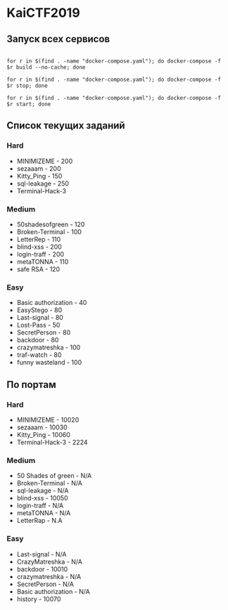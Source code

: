 # KaiCTF2019

## Запуск всех сервисов

<code bash>
for r in $(find . -name "docker-compose.yaml"); do docker-compose -f $r build --no-cache; done
</code>


<code bash>
for r in $(find . -name "docker-compose.yaml"); do docker-compose -f $r stop; done
</code>


<code bash>
for r in $(find . -name "docker-compose.yaml"); do docker-compose -f $r start; done</code>

## Список текущих заданий

### Hard
- MINIMIZEME - 200
- sezaaam - 200
- Kitty_Ping - 150
- sql-leakage - 250
- Terminal-Hack-3


### Medium
- 50shadesofgreen - 120
- Broken-Terminal - 100
- LetterRep - 110
- blind-xss - 200
- login-traff - 200
- metaTONNA - 110
- safe RSA - 120



### Easy
- Basic authorization - 40
- EasyStego - 80
- Last-signal - 80
- Lost-Pass - 50
- SecretPerson - 80
- backdoor - 80
- crazymatreshka - 100
- traf-watch - 80
- funny wasteland - 100


## По портам


### Hard
- MINIMIZEME - 10020
- sezaaam - 10030
- Kitty_Ping - 10060
- Terminal-Hack-3 - 2224


### Medium
- 50 Shades of green - N/A
- Broken-Terminal - N/A
- sql-leakage -  N/A
- blind-xss - 10050
- login-traff - N/A
- metaTONNA - N/A
- LetterRap - N.A



### Easy
- Last-signal - N/A
- CrazyMatreshka - N/A
- backdoor - 10010
- crazymatreshka - N/A
- SecretPerson - N/A
- Basic authorization - N/A
- history - 10070
